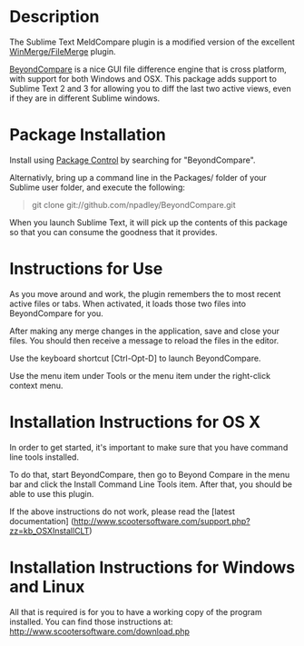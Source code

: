 Description
===========
The Sublime Text MeldCompare plugin is a modified version of the excellent [WinMerge/FileMerge](https://github.com/SublimeText/WinMerge) plugin.

[BeyondCompare](http://www.scootersoftware.com/) is a nice GUI file difference engine that is cross platform, with support for both Windows and OSX. This package adds support to Sublime Text 2 and 3 for allowing you to diff the last two active views, even if they are in different Sublime windows.

Package Installation
====================
Install using [Package Control](https://packagecontrol.io/installation) by searching for "BeyondCompare".

Alternativly, bring up a command line in the Packages/ folder of your Sublime user folder, and execute the following:
> git clone git://github.com/npadley/BeyondCompare.git

When you launch Sublime Text, it will pick up the contents of this package so that you can consume the goodness that it provides.

Instructions for Use
====================

As you move around and work, the plugin remembers the to most recent active files or tabs. When activated, it loads those two files into BeyondCompare for you.

After making any merge changes in the application, save and close your files. You should then receive a message to reload the files in the editor.

Use the keyboard shortcut [Ctrl-Opt-D] to launch BeyondCompare.

Use the menu item under Tools or the menu item under the right-click context menu.

Installation Instructions for OS X
==================================

In order to get started, it's important to make sure that you have command line tools installed.

To do that, start BeyondCompare, then go to Beyond Compare in the menu bar and click the Install Command Line Tools item. After that, you should be able to use this plugin.

If the above instructions do not work, please read the [latest documentation] (http://www.scootersoftware.com/support.php?zz=kb_OSXInstallCLT)

Installation Instructions for Windows and Linux
===============================================

All that is required is for you to have a working copy of the program installed. You can find those instructions at: http://www.scootersoftware.com/download.php
